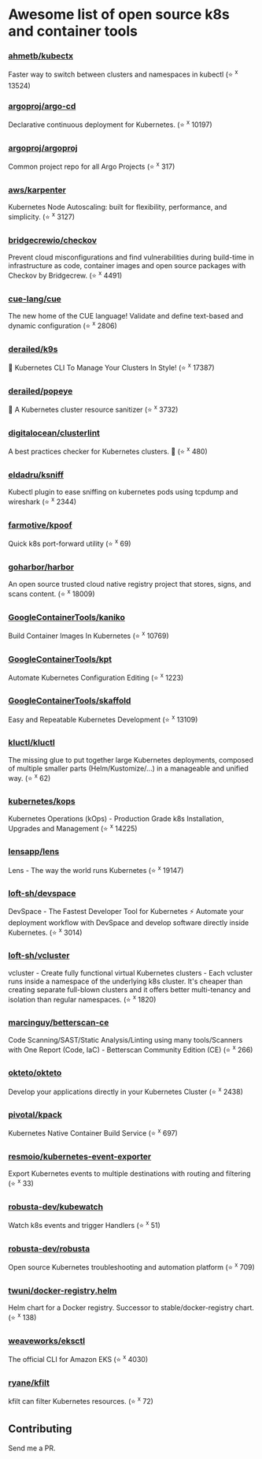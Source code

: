 # Awesome list of open source k8s and container tools

### [ahmetb/kubectx](https://github.com/ahmetb/kubectx)
Faster way to switch between clusters and namespaces in kubectl
(⭐️ <sup>x</sup> 13524)
### [argoproj/argo-cd](https://github.com/argoproj/argo-cd)
Declarative continuous deployment for Kubernetes.
(⭐️ <sup>x</sup> 10197)
### [argoproj/argoproj](https://github.com/argoproj/argoproj)
Common project repo for all Argo Projects
(⭐️ <sup>x</sup> 317)
### [aws/karpenter](https://github.com/aws/karpenter)
Kubernetes Node Autoscaling: built for flexibility, performance, and simplicity.
(⭐️ <sup>x</sup> 3127)
### [bridgecrewio/checkov](https://github.com/bridgecrewio/checkov)
Prevent cloud misconfigurations and find vulnerabilities during build-time in infrastructure as code, container images and open source packages with Checkov by Bridgecrew.
(⭐️ <sup>x</sup> 4491)
### [cue-lang/cue](https://github.com/cue-lang/cue)
The new home of the CUE language! Validate and define text-based and dynamic configuration
(⭐️ <sup>x</sup> 2806)
### [derailed/k9s](https://github.com/derailed/k9s)
🐶 Kubernetes CLI To Manage Your Clusters In Style!
(⭐️ <sup>x</sup> 17387)
### [derailed/popeye](https://github.com/derailed/popeye)
👀 A Kubernetes cluster resource sanitizer
(⭐️ <sup>x</sup> 3732)
### [digitalocean/clusterlint](https://github.com/digitalocean/clusterlint)
A best practices checker for Kubernetes clusters. 🤠
(⭐️ <sup>x</sup> 480)
### [eldadru/ksniff](https://github.com/eldadru/ksniff)
Kubectl plugin to ease sniffing on kubernetes pods using tcpdump and wireshark
(⭐️ <sup>x</sup> 2344)
### [farmotive/kpoof](https://github.com/farmotive/kpoof)
Quick k8s port-forward utility
(⭐️ <sup>x</sup> 69)
### [goharbor/harbor](https://github.com/goharbor/harbor)
An open source trusted cloud native registry project that stores, signs, and scans content.
(⭐️ <sup>x</sup> 18009)
### [GoogleContainerTools/kaniko](https://github.com/GoogleContainerTools/kaniko)
Build Container Images In Kubernetes
(⭐️ <sup>x</sup> 10769)
### [GoogleContainerTools/kpt](https://github.com/GoogleContainerTools/kpt)
Automate Kubernetes Configuration Editing
(⭐️ <sup>x</sup> 1223)
### [GoogleContainerTools/skaffold](https://github.com/GoogleContainerTools/skaffold)
Easy and Repeatable Kubernetes Development
(⭐️ <sup>x</sup> 13109)
### [kluctl/kluctl](https://github.com/kluctl/kluctl)
The missing glue to put together large Kubernetes deployments, composed of multiple smaller parts (Helm/Kustomize/...) in a manageable and unified way.
(⭐️ <sup>x</sup> 62)
### [kubernetes/kops](https://github.com/kubernetes/kops)
Kubernetes Operations (kOps) - Production Grade k8s Installation, Upgrades and Management
(⭐️ <sup>x</sup> 14225)
### [lensapp/lens](https://github.com/lensapp/lens)
Lens - The way the world runs Kubernetes
(⭐️ <sup>x</sup> 19147)
### [loft-sh/devspace](https://github.com/loft-sh/devspace)
DevSpace - The Fastest Developer Tool for Kubernetes ⚡ Automate your deployment workflow with DevSpace and develop software directly inside Kubernetes.
(⭐️ <sup>x</sup> 3014)
### [loft-sh/vcluster](https://github.com/loft-sh/vcluster)
vcluster - Create fully functional virtual Kubernetes clusters - Each vcluster runs inside a namespace of the underlying k8s cluster. It's cheaper than creating separate full-blown clusters and it offers better multi-tenancy and isolation than regular namespaces.
(⭐️ <sup>x</sup> 1820)
### [marcinguy/betterscan-ce](https://github.com/marcinguy/betterscan-ce)
Code Scanning/SAST/Static Analysis/Linting using many tools/Scanners with One Report (Code, IaC) - Betterscan Community Edition (CE)
(⭐️ <sup>x</sup> 266)
### [okteto/okteto](https://github.com/okteto/okteto)
Develop your applications directly in your Kubernetes Cluster
(⭐️ <sup>x</sup> 2438)
### [pivotal/kpack](https://github.com/pivotal/kpack)
Kubernetes Native Container Build Service
(⭐️ <sup>x</sup> 697)
### [resmoio/kubernetes-event-exporter](https://github.com/resmoio/kubernetes-event-exporter)
Export Kubernetes events to multiple destinations with routing and filtering
(⭐️ <sup>x</sup> 33)
### [robusta-dev/kubewatch](https://github.com/robusta-dev/kubewatch)
Watch k8s events and trigger Handlers
(⭐️ <sup>x</sup> 51)
### [robusta-dev/robusta](https://github.com/robusta-dev/robusta)
Open source Kubernetes troubleshooting and automation platform
(⭐️ <sup>x</sup> 709)
### [twuni/docker-registry.helm](https://github.com/twuni/docker-registry.helm)
Helm chart for a Docker registry. Successor to stable/docker-registry chart.
(⭐️ <sup>x</sup> 138)
### [weaveworks/eksctl](https://github.com/weaveworks/eksctl)
The official CLI for Amazon EKS
(⭐️ <sup>x</sup> 4030)
### [ryane/kfilt](https://github.com/ryane/kfilt)
kfilt can filter Kubernetes resources.
(⭐️ <sup>x</sup> 72)

## Contributing

Send me a PR.


